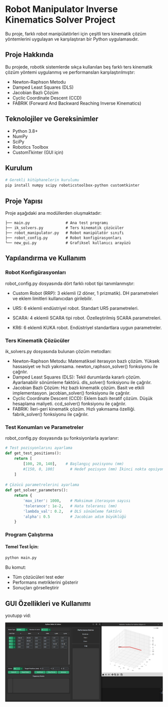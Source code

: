 # Robot Manipulator Inverse Kinematics Solver Project

Bu proje, farklı robot manipülatörleri için çeşitli ters kinematik çözüm yöntemlerini uygulayan ve karşılaştıran bir Python uygulamasıdır.

## Proje Hakkında

Bu projede, robotik sistemlerde sıkça kullanılan beş farklı ters kinematik çözüm yöntemi uygulanmış ve performansları karşılaştırılmıştır:

- Newton-Raphson Metodu
- Damped Least Squares (DLS)
- Jacobian Bazlı Çözüm
- Cyclic Coordinate Descent (CCD)
- FABRIK (Forward And Backward Reaching Inverse Kinematics)

## Teknolojiler ve Gereksinimler
- Python 3.8+
- NumPy
- SciPy
- Robotics Toolbox
- CustomTkinter (GUI için)

## Kurulum

```bash
# Gerekli kütüphanelerin kurulumu
pip install numpy scipy roboticstoolbox-python customtkinter
```
## Proje Yapısı

Proje aşağıdaki ana modüllerden oluşmaktadır:

```plaintext
├── main.py                # Ana test programı
├── ik_solvers.py          # Ters kinematik çözücüler
├── robot_manipulator.py   # Robot manipülatör sınıfı
├── robot_config.py        # Robot konfigürasyonları
└── new_gui.py             # Grafiksel kullanıcı arayüzü
```

## Yapılandırma ve Kullanım
### Robot Konfigürasyonları
robot_config.py dosyasında dört farklı robot tipi tanımlanmıştır:

- Custom Robot (RRP): 
3 eklemli (2 döner, 1 prizmatik).
DH parametreleri ve eklem limitleri kullanıcıdan girilebilir.

- UR5: 
6 eklemli endüstriyel robot.
Standart UR5 parametreleri.

- SCARA: 
4 eklemli SCARA tipi robot.
Özelleştirilmiş SCARA parametreleri.

- KR6: 
6 eklemli KUKA robot.
Endüstriyel standartlara uygun parametreler.

### Ters Kinematik Çözücüler
ik_solvers.py dosyasında bulunan çözüm metodları:

- Newton-Raphson Metodu: 
Matematiksel iterasyon bazlı çözüm.
Yüksek hassasiyet ve hızlı yakınsama.
newton_raphson_solver() fonksiyonu ile çağrılır.
- Damped Least Squares (DLS):
Tekil durumlarda kararlı çözüm.
Ayarlanabilir sönümleme faktörü.
dls_solver() fonksiyonu ile çağrılır.
- Jacobian Bazlı Çözüm: 
Hız bazlı kinematik çözüm.
Basit ve etkili implementasyon.
jacobian_solver() fonksiyonu ile çağrılır.
- Cyclic Coordinate Descent (CCD): 
Eklem bazlı iteratif çözüm.
Düşük hesaplama maliyeti.
ccd_solver() fonksiyonu ile çağrılır.
- FABRIK: 
İleri-geri kinematik çözüm.
Hızlı yakınsama özelliği.
fabrik_solver() fonksiyonu ile çağrılır.

### Test Konumları ve Parametreler
robot_config.py dosyasında şu fonksiyonlarla ayarlanır:
```python
# Test pozisyonlarını ayarlama
def get_test_positions():
    return [
        [100, 20, 140],    # Başlangıç pozisyonu (mm)
        #[150, 0, 100]       # Hedef pozisyon (mm) İkinci nokta opsiyoneldir. Birden fazla nokta varken yörüngeyi çözer.
    ]

# Çözücü parametrelerini ayarlama  
def get_solver_parameters():
    return {
        'max_iter': 1000,    # Maksimum iterasyon sayısı
        'tolerance': 1e-2,   # Hata toleransı (mm)
        'lambda_val': 0.2,   # DLS sönümleme faktörü
        'alpha': 0.5         # Jacobian adım büyüklüğü
    }
```

### Program Çalıştırma
#### Temel Test İçin:
```bash
python main.py
```
Bu komut:
- Tüm çözücüleri test eder
- Performans metriklerini gösterir
- Sonuçları görselleştirir

## GUI Özellikleri ve Kullanımı

youtupp vid:

![GUI Görüntüsü](/images/img_gui1.png)
